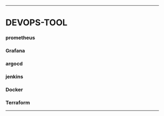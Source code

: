 ----
# DEVOPS-TOOL

### prometheus
### Grafana
### argocd
### jenkins
### Docker
### Terraform

----
